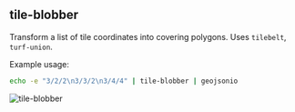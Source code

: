tile-blobber
------------
Transform a list of tile coordinates into covering polygons. Uses `tilebelt`, `turf-union`.

Example usage:

``` sh
echo -e "3/2/2\n3/3/2\n3/4/4" | tile-blobber | geojsonio
```

![tile-blobber](https://cloud.githubusercontent.com/assets/83384/9529088/50e7ee20-4cc6-11e5-8344-b15ebaf1a126.png)

